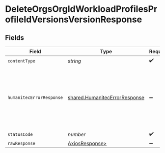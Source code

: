 # DeleteOrgsOrgIdWorkloadProfilesProfileIdVersionsVersionResponse


## Fields

| Field                                                                                 | Type                                                                                  | Required                                                                              | Description                                                                           |
| ------------------------------------------------------------------------------------- | ------------------------------------------------------------------------------------- | ------------------------------------------------------------------------------------- | ------------------------------------------------------------------------------------- |
| `contentType`                                                                         | *string*                                                                              | :heavy_check_mark:                                                                    | N/A                                                                                   |
| `humanitecErrorResponse`                                                              | [shared.HumanitecErrorResponse](../../models/shared/humanitecerrorresponse.md)        | :heavy_minus_sign:                                                                    | The Workload Profile Version is not found or is not accessible by the organization.<br/><br/> |
| `statusCode`                                                                          | *number*                                                                              | :heavy_check_mark:                                                                    | N/A                                                                                   |
| `rawResponse`                                                                         | [AxiosResponse>](https://axios-http.com/docs/res_schema)                              | :heavy_minus_sign:                                                                    | N/A                                                                                   |